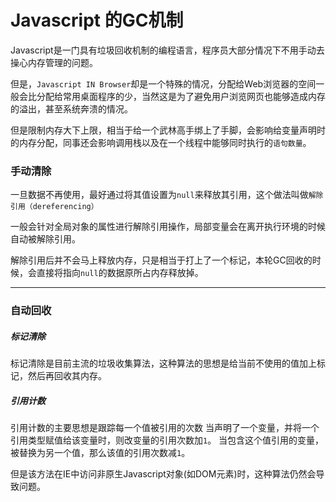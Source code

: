 # Javascript 的GC机制
Javascript是一门具有垃圾回收机制的编程语言，程序员大部分情况下不用手动去操心内存管理的问题。

但是，`Javascript IN Browser`却是一个特殊的情况，分配给Web浏览器的空间一般会比分配给常用桌面程序的少，当然这是为了避免用户浏览网页也能够造成内存的溢出，甚至系统奔溃的情况。

但是限制内存大下上限，相当于给一个武林高手绑上了手脚，会影响给变量声明时的内存分配，同事还会影响调用栈以及在一个线程中能够同时执行的`语句数量`。

### 手动清除
一旦数据不再使用，最好通过将其值设置为`null`来释放其引用，这个做法叫做`解除引用（dereferencing）`

一般会针对全局对象的属性进行解除引用操作，局部变量会在离开执行环境的时候自动被解除引用。

解除引用后并不会马上释放内存，只是相当于打上了一个标记，本轮GC回收的时候，会直接将指向`null`的数据原所占内存释放掉。

___
### 自动回收
##### 标记清除
标记清除是目前主流的垃圾收集算法，这种算法的思想是给当前不使用的值加上标记，然后再回收其内存。
#####  引用计数
引用计数的主要思想是跟踪每一个值被引用的次数
当声明了一个变量，并将一个引用类型赋值给该变量时，则改变量的引用次数加`1`。
当包含这个值引用的变量，被替换为另一个值，那么该值的引用次数减`1`。

但是该方法在IE中访问非原生Javascript对象(如DOM元素)时，这种算法仍然会导致问题。

